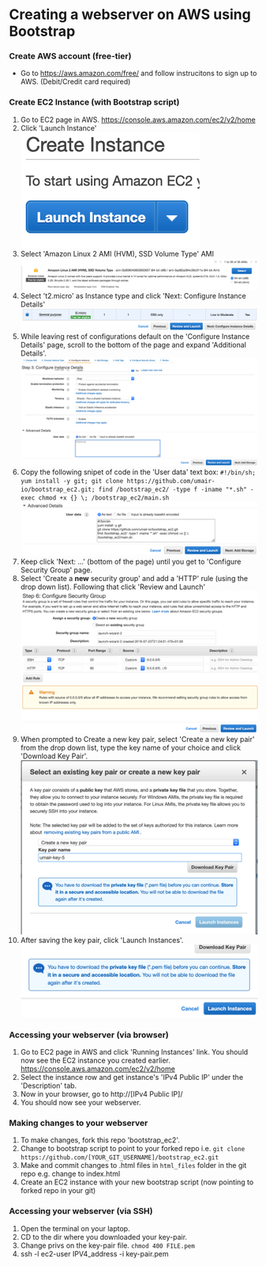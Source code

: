 # Creating a webserver on AWS using Bootstrap

 ### Create AWS account (free-tier)
 - Go to https://aws.amazon.com/free/ and follow instrucitons to sign up to AWS. (Debit/Credit card required)

### Create EC2 Instance (with Bootstrap script)
 1. Go to EC2 page in AWS.
	 https://console.aws.amazon.com/ec2/v2/home
 2. Click 'Launch Instance'
    ![2](images/launch_instance.png)
 3. Select 'Amazon Linux 2 AMI (HVM), SSD Volume Type' AMI
    ![3](images/ami.png)
 4. Select 't2.micro' as Instance type and click 'Next: Configure Instance Details'
    ![4](images/instance_type.png)
 5. While leaving rest of configurations default on the 'Configure Instance Details' page, scroll to the bottom of the page and expand 'Additional Details'.
    ![5](images/conf_instance_details.png)
 6. Copy the following snipet of code in the 'User data' text box:
`#!/bin/sh;
yum install -y git;
git clone https://github.com/umair-io/bootstrap_ec2.git;
find /bootstrap_ec2/ -type f -iname "*.sh" -exec chmod +x {} \;
/bootstrap_ec2/main.sh`
   ![6](images/bootstrap_script.png)
 7. Keep click 'Next: ...' (bottom of the page) until you get to 'Configure Security Group' page.
 8. Select 'Create a **new** security group' and add a 'HTTP' rule (using the drop down list). Following that click 'Review and Launch'
   ![8](images/conf_security_grp.png)
 9. When prompted to Create a new key pair, select 'Create a new key pair' from the drop down list, type the key name of your choice and click 'Download Key Pair'.
   ![9](images/create_new_key_pair.png)
 10. After saving the key pair, click 'Launch Instances'.
   ![10](images/launch_instances.png)
 
### Accessing your webserver (via browser)
 1.  Go to EC2 page in AWS and click 'Running Instances' link. You should now see the EC2 instance you created earlier.
	 https://console.aws.amazon.com/ec2/v2/home
 2. Select the instance row and get instance's 'IPv4 Public IP' under the 'Description' tab.
 3. Now in your browser, go to http://[IPv4 Public IP]/
 4. You should now see your webserver. 

### Making changes to your webserver
 1. To make changes, fork this repo 'bootstrap_ec2'.
 2. Change to bootstrap script to point to your forked repo i.e. `git clone https://github.com/[YOUR_GIT_USERNAME]/bootstrap_ec2.git`
 3. Make and commit changes to .html files in `html_files` folder in the git repo e.g. change to index.html
 4. Create an EC2 instance with your new bootstrap script (now pointing to forked repo in your git)


 ### Accessing your webserver (via SSH)
 1. Open the terminal on your laptop.
 2. CD to the dir where you downloaded your key-pair.
 3. Change privs on the key-pair file.
 `chmod 400 FILE.pem`
 4. ssh -l ec2-user IPV4_address -i key-pair.pem
